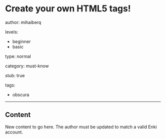 # Create your own HTML5 tags! <myTag>
author: mihaiberq

levels:
  - beginner
  - basic

type: normal

category: must-know

stub: true

tags:
  - obscura


---
## Content

New content to go here. The author must be updated to match a valid Enki account.

